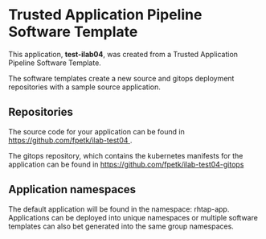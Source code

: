 # Trusted Application Pipeline Software Template

This application, **test-ilab04**, was created from a Trusted Application Pipeline Software Template.

The software templates create a new source and gitops deployment repositories with a sample source application. 

## Repositories

The source code for your application can be found in [https://github.com/fpetk/ilab-test04 ](https://github.com/fpetk/ilab-test04 ).
 
The gitops repository, which contains the kubernetes manifests for the application can be found in 
[https://github.com/fpetk/ilab-test04-gitops ](https://github.com/fpetk/ilab-test04-gitops ) 

## Application namespaces 

The default application will be found in the namespace: rhtap-app. Applications can be deployed into unique namespaces or multiple software templates can also bet generated into the same group namespaces.  